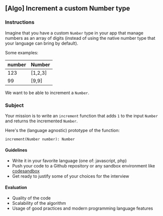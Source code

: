 ## [Algo] Increment a custom Number type

### Instructions

Imagine that you have a custom `Number` type in your app that manage numbers as an array of digits (instead of using the native number type that your language can bring by default).

Some examples:

| number | Number  |
| ------ | ------- |
| 123    | [1,2,3] |
| 99     | [9,9]   |

We want to be able to increment a `Number`.

### Subject

Your mission is to write an `increment` function that adds `1` to the input `Number` and returns the incremented `Number`.

Here's the (language agnostic) prototype of the function:

```
increment(Number number): Number
```

#### Guidelines

- Write it in your favorite language (one of: javascript, php)
- Push your code to a Github repository or any sandbox environment like [codesandbox](https://codesandbox.io)
- Get ready to justify some of your choices for the interview

#### Evaluation

- Quality of the code
- Scalability of the algorithm
- Usage of good practices and modern programming language features
